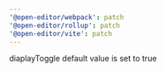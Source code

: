 ```yaml
---
'@open-editor/webpack': patch
'@open-editor/rollup': patch
'@open-editor/vite': patch
---
```


diaplayToggle default value is set to true
